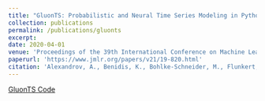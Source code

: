 ```yaml
---
title: "GluonTS: Probabilistic and Neural Time Series Modeling in Python"
collection: publications
permalink: /publications/gluonts
excerpt:
date: 2020-04-01
venue: 'Proceedings of the 39th International Conference on Machine Learning (ICML)'
paperurl: 'https://www.jmlr.org/papers/v21/19-820.html'
citation: 'Alexandrov, A., Benidis, K., Bohlke-Schneider, M., Flunkert, V., Gasthaus, J., Januschowski, T., <b>Maddix, D.C.</b>, Rangapuram, S., Salinas, D., Schulz, J., Stella, L., Türkmen, A.C., Wang, Y. (2020). &quot;GluonTS: Probabilistic and Neural Time Series Modeling in Python.&quot; <i>Journal of Machine Learning Research (JMLR)</i>. 21(116):1-6.'
---
```


[GluonTS Code](https://github.com/awslabs/gluonts)
